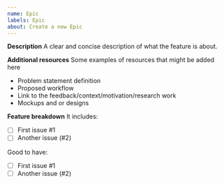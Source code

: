 ```yaml
---
name: Epic
labels: Epic
about: Create a new Epic
---
```


**Description**
A clear and concise description of what the feature is about.

**Additional resources**
Some examples of resources that might be added here
* Problem statement definition
* Proposed workflow
* Link to the feedback/context/motivation/research work
* Mockups and or designs

**Feature breakdown**
It includes:
- [ ] First issue #1
- [ ] Another issue (#2)

Good to have:
- [ ] First issue #1
- [ ] Another issue (#2)
